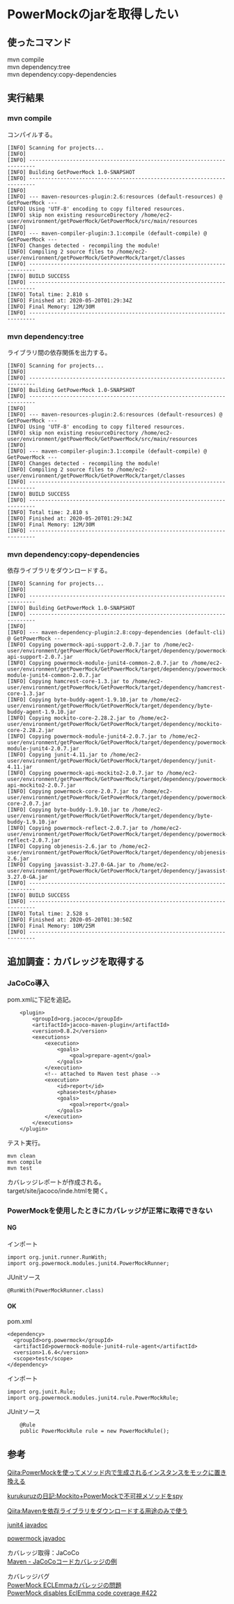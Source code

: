 # PowerMockのjarを取得したい

## 使ったコマンド
mvn compile  
mvn dependency:tree  
mvn dependency:copy-dependencies  

## 実行結果

### mvn compile

コンパイルする。

```
[INFO] Scanning for projects...
[INFO] 
[INFO] ------------------------------------------------------------------------
[INFO] Building GetPowerMock 1.0-SNAPSHOT
[INFO] ------------------------------------------------------------------------
[INFO] 
[INFO] --- maven-resources-plugin:2.6:resources (default-resources) @ GetPowerMock ---
[INFO] Using 'UTF-8' encoding to copy filtered resources.
[INFO] skip non existing resourceDirectory /home/ec2-user/environment/getPowerMock/GetPowerMock/src/main/resources
[INFO] 
[INFO] --- maven-compiler-plugin:3.1:compile (default-compile) @ GetPowerMock ---
[INFO] Changes detected - recompiling the module!
[INFO] Compiling 2 source files to /home/ec2-user/environment/getPowerMock/GetPowerMock/target/classes
[INFO] ------------------------------------------------------------------------
[INFO] BUILD SUCCESS
[INFO] ------------------------------------------------------------------------
[INFO] Total time: 2.810 s
[INFO] Finished at: 2020-05-20T01:29:34Z
[INFO] Final Memory: 12M/30M
[INFO] ------------------------------------------------------------------------
```

### mvn dependency:tree

ライブラリ間の依存関係を出力する。

```
[INFO] Scanning for projects...
[INFO] 
[INFO] ------------------------------------------------------------------------
[INFO] Building GetPowerMock 1.0-SNAPSHOT
[INFO] ------------------------------------------------------------------------
[INFO] 
[INFO] --- maven-resources-plugin:2.6:resources (default-resources) @ GetPowerMock ---
[INFO] Using 'UTF-8' encoding to copy filtered resources.
[INFO] skip non existing resourceDirectory /home/ec2-user/environment/getPowerMock/GetPowerMock/src/main/resources
[INFO] 
[INFO] --- maven-compiler-plugin:3.1:compile (default-compile) @ GetPowerMock ---
[INFO] Changes detected - recompiling the module!
[INFO] Compiling 2 source files to /home/ec2-user/environment/getPowerMock/GetPowerMock/target/classes
[INFO] ------------------------------------------------------------------------
[INFO] BUILD SUCCESS
[INFO] ------------------------------------------------------------------------
[INFO] Total time: 2.810 s
[INFO] Finished at: 2020-05-20T01:29:34Z
[INFO] Final Memory: 12M/30M
[INFO] ------------------------------------------------------------------------
```

### mvn dependency:copy-dependencies

依存ライブラリをダウンロードする。

```
[INFO] Scanning for projects...
[INFO] 
[INFO] ------------------------------------------------------------------------
[INFO] Building GetPowerMock 1.0-SNAPSHOT
[INFO] ------------------------------------------------------------------------
[INFO] 
[INFO] --- maven-dependency-plugin:2.8:copy-dependencies (default-cli) @ GetPowerMock ---
[INFO] Copying powermock-api-support-2.0.7.jar to /home/ec2-user/environment/getPowerMock/GetPowerMock/target/dependency/powermock-api-support-2.0.7.jar
[INFO] Copying powermock-module-junit4-common-2.0.7.jar to /home/ec2-user/environment/getPowerMock/GetPowerMock/target/dependency/powermock-module-junit4-common-2.0.7.jar
[INFO] Copying hamcrest-core-1.3.jar to /home/ec2-user/environment/getPowerMock/GetPowerMock/target/dependency/hamcrest-core-1.3.jar
[INFO] Copying byte-buddy-agent-1.9.10.jar to /home/ec2-user/environment/getPowerMock/GetPowerMock/target/dependency/byte-buddy-agent-1.9.10.jar
[INFO] Copying mockito-core-2.28.2.jar to /home/ec2-user/environment/getPowerMock/GetPowerMock/target/dependency/mockito-core-2.28.2.jar
[INFO] Copying powermock-module-junit4-2.0.7.jar to /home/ec2-user/environment/getPowerMock/GetPowerMock/target/dependency/powermock-module-junit4-2.0.7.jar
[INFO] Copying junit-4.11.jar to /home/ec2-user/environment/getPowerMock/GetPowerMock/target/dependency/junit-4.11.jar
[INFO] Copying powermock-api-mockito2-2.0.7.jar to /home/ec2-user/environment/getPowerMock/GetPowerMock/target/dependency/powermock-api-mockito2-2.0.7.jar
[INFO] Copying powermock-core-2.0.7.jar to /home/ec2-user/environment/getPowerMock/GetPowerMock/target/dependency/powermock-core-2.0.7.jar
[INFO] Copying byte-buddy-1.9.10.jar to /home/ec2-user/environment/getPowerMock/GetPowerMock/target/dependency/byte-buddy-1.9.10.jar
[INFO] Copying powermock-reflect-2.0.7.jar to /home/ec2-user/environment/getPowerMock/GetPowerMock/target/dependency/powermock-reflect-2.0.7.jar
[INFO] Copying objenesis-2.6.jar to /home/ec2-user/environment/getPowerMock/GetPowerMock/target/dependency/objenesis-2.6.jar
[INFO] Copying javassist-3.27.0-GA.jar to /home/ec2-user/environment/getPowerMock/GetPowerMock/target/dependency/javassist-3.27.0-GA.jar
[INFO] ------------------------------------------------------------------------
[INFO] BUILD SUCCESS
[INFO] ------------------------------------------------------------------------
[INFO] Total time: 2.528 s
[INFO] Finished at: 2020-05-20T01:30:50Z
[INFO] Final Memory: 10M/25M
[INFO] ------------------------------------------------------------------------
```

## 追加調査：カバレッジを取得する

### JaCoCo導入

pom.xmlに下記を追記。
```
    <plugin>
        <groupId>org.jacoco</groupId>
        <artifactId>jacoco-maven-plugin</artifactId>
        <version>0.8.2</version>
        <executions>
            <execution>
                <goals>
                    <goal>prepare-agent</goal>
                </goals>
            </execution>
            <!-- attached to Maven test phase -->
            <execution>
                <id>report</id>
                <phase>test</phase>
                <goals>
                    <goal>report</goal>
                </goals>
            </execution>
        </executions>
    </plugin>
```

テスト実行。
```
mvn clean
mvn compile
mvn test
```

カバレッジレポートが作成される。  
target/site/jacoco/inde.htmlを開く。

### PowerMockを使用したときにカバレッジが正常に取得できない

#### NG

インポート
```
import org.junit.runner.RunWith;
import org.powermock.modules.junit4.PowerMockRunner;
```

JUnitソース
```
@RunWith(PowerMockRunner.class)
```

#### OK
pom.xml
```
<dependency>
  <groupId>org.powermock</groupId>
  <artifactId>powermock-module-junit4-rule-agent</artifactId>
  <version>1.6.4</version>
  <scope>test</scope>
</dependency>
```

インポート
```
import org.junit.Rule;
import org.powermock.modules.junit4.rule.PowerMockRule;
```

JUnitソース
```
    @Rule
    public PowerMockRule rule = new PowerMockRule();

```

## 参考

[Qiita:PowerMockを使ってメソッド内で生成されるインスタンスをモックに置き換える](https://qiita.com/froide_h-hayashi/items/eeb2b5a429afdb79b05b)

[kurukuruzの日記:Mockito+PowerMockで不可視メソッドをspy](https://kurukuruz.hatenablog.jp/entry/2018/05/23/205544)

[Qiita:Mavenを依存ライブラリをダウンロードする用途のみで使う](https://qiita.com/rk05231977/items/9dcf8b6cc3cdc9d50a2d)

[junit4 javadoc](https://junit.org/junit4/javadoc/latest/index.html)

[powermock javadoc](https://javadoc.io/doc/org.powermock/powermock-api-mockito/latest/index.html)

カバレッジ取得：JaCoCo  
[Maven - JaCoCoコードカバレッジの例](https://www.codeflow.site/ja/article/maven__maven-jacoco-code-coverage-example)

カバレッジバグ  
[PowerMock ECLEmmaカバレッジの問題](https://www.it-swarm.dev/ja/java/powermock-eclemma%E3%82%AB%E3%83%90%E3%83%AC%E3%83%83%E3%82%B8%E3%81%AE%E5%95%8F%E9%A1%8C/1046031264/)  
[PowerMock disables EclEmma code coverage #422](https://github.com/powermock/powermock/issues/422)  

